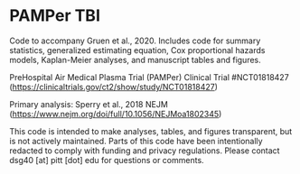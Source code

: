 # PAMPer TBI

Code to accompany Gruen et al., 2020. Includes code for summary statistics, generalized estimating equation, Cox proportional hazards models, Kaplan-Meier analyses, and manuscript tables and figures.

PreHospital Air Medical Plasma Trial (PAMPer) Clinical Trial #NCT01818427 (https://clinicaltrials.gov/ct2/show/study/NCT01818427)

Primary analysis: Sperry et al., 2018 NEJM (https://www.nejm.org/doi/full/10.1056/NEJMoa1802345)

This code is intended to make analyses, tables, and figures transparent, but is not actively maintained. Parts of this code have been intentionally redacted to comply with funding and privacy regulations. Please contact dsg40 [at] pitt [dot] edu for questions or comments.
